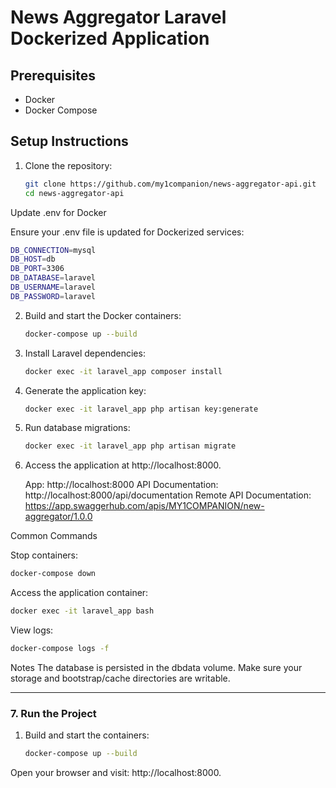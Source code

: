 # News Aggregator Laravel Dockerized Application

## Prerequisites

- Docker
- Docker Compose

## Setup Instructions

1. Clone the repository:
   ```bash
   git clone https://github.com/my1companion/news-aggregator-api.git
   cd news-aggregator-api
   ```

Update .env for Docker

Ensure your .env file is updated for Dockerized services:

   ```bash
   DB_CONNECTION=mysql
   DB_HOST=db
   DB_PORT=3306
   DB_DATABASE=laravel
   DB_USERNAME=laravel
   DB_PASSWORD=laravel
   ```

2. Build and start the Docker containers:

	```bash
	docker-compose up --build
	```
3. Install Laravel dependencies:
	```bash
	docker exec -it laravel_app composer install
	```
4. Generate the application key:
	```bash
	docker exec -it laravel_app php artisan key:generate
 	```
5. Run database migrations:
	```bash
	docker exec -it laravel_app php artisan migrate
 	```
 6. Access the application at http://localhost:8000.

	App: http://localhost:8000
	API Documentation: http://localhost:8000/api/documentation
	Remote API Documentation: https://app.swaggerhub.com/apis/MY1COMPANION/new-aggregator/1.0.0
	

Common Commands

Stop containers:
   ```bash
   docker-compose down
   ```

Access the application container:
 
   ```bash
   docker exec -it laravel_app bash
   ```

View logs:
   ```bash
   docker-compose logs -f
   ```

Notes
The database is persisted in the dbdata volume.
Make sure your storage and bootstrap/cache directories are writable.


---

### **7. Run the Project**

1. Build and start the containers:
   ```bash
   docker-compose up --build
   ```
Open your browser and visit: http://localhost:8000.
